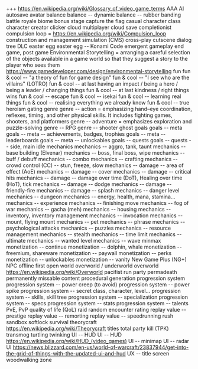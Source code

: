 +++ https://en.wikipedia.org/wiki/Glossary_of_video_game_terms
AAA
AI
autosave
avatar
balance
balance -- dynamic
balance -- rubber banding
battle royale
biome
bonus stage
capture the flag
casual
character class
character creator
clicker
cloud multiplayer
cloud save
completionist
compulsion loop = https://en.wikipedia.org/wiki/Compulsion_loop
construction and management simulation (CMS)
cross-play
cutscene
dialog tree
DLC
easter egg
easter egg -- Konami Code
emergent gameplay
end game, post game
Environmental Storytelling = arranging a careful selection of the objects available in a game world so that they suggest a story to the player who sees them https://www.gamedeveloper.com/design/environmental-storytelling
fun
fun & cool -- "a theory of fun for game design"
fun & cool -- "I see who are the villains" (LOTRO)
fun & cool -- at last having an impact / being a hero / being a leader / changing things
fun & cool -- at last kindness / right things wins
fun & cool -- escape
fun & cool -- isekai
fun & cool -- learning real things
fun & cool -- realising everything we already know
fun & cool -- true heroism
gating
genre
genre -- action = emphasizing hand–eye coordination, reflexes, timing, and other physical skills. It includes fighting games, shooters, and platformers
genre -- adventure = emphasizes exploration and puzzle-solving
genre -- RPG
genre -- shooter
ghost
goals
goals -- meta
goals -- meta -- achievements, badges, trophies
goals -- meta -- leaderboards
goals -- meta -- unlockables
goals -- quests
goals -- quests -- side, main
idle
mechanics
mechanics -- aggro, tank, taunt
mechanics -- base building (Elvenar)
mechanics -- boss, final boss, wipe
mechanics -- buff / debuff
mechanics -- combo
mechanics -- crafting
mechanics -- crowd control (CC) -- stun, freeze, slow
mechanics -- damage -- area of effect (AoE)
mechanics -- damage -- cover
mechanics -- damage -- critical hits
mechanics -- damage -- damage over time (DoT), Healing over time (HoT), tick
mechanics -- damage -- dodge
mechanics -- damage -- friendly-fire
mechanics -- damage -- splash
mechanics -- danger level
mechanics -- dungeon
mechanics -- energy, health, mana, stamina...
mechanics -- experience
mechanics -- finishing move
mechanics -- fog of war
mechanics -- gacha (meh)
mechanics -- housing
mechanics -- inventory, inventory management
mechanics -- invocation
mechanics -- mount, flying mount
mechanics -- pet
mechanics -- phrase
mechanics -- psychological attacks
mechanics -- puzzles
mechanics -- resource management
mechanics -- stealth
mechanics -- time limit
mechanics -- ultimate
mechanics -- wanted level
mechanics -- wave
minmax
monetization -- continue
monetization -- dolphin, whale
monetization -- freemium, shareware
monetization -- paywall
monetization -- perks
monetization -- unlockables
monetization -- vanity
New Game Plus (NG+)
NPC
offline first
open world
overworld / underworld
overworld https://en.wikipedia.org/wiki/Overworld
pacifist run
party
permadeath
permanently missable content
procedural generation
progression system
progression system -- power creep (to avoid)
progression system -- power spike
progression system -- secret class, character, level...
progression system -- skills, skill tree
progression system -- specialization
progression system -- specs
progression system -- stats
progression system -- talents
PvE, PvP
quality of life (QoL)
raid
random encounter
rating
replay value -- prestige
replay value -- remorting
replay value -- speedrunning
rush
sandbox
softlock
survival
theorycraft https://en.wikipedia.org/wiki/Theorycraft
titles
total party kill (TPK)
transmog
turtling
twinking
UI -- HUD
UI -- HUD https://en.wikipedia.org/wiki/HUD_(video_games)
UI -- minimap
UI -- radar
UI https://news.blizzard.com/en-us/world-of-warcraft/23837944/get-into-the-grid-of-things-with-the-updated-ui-and-hud
UX -- title screen
woodwalking
zone
